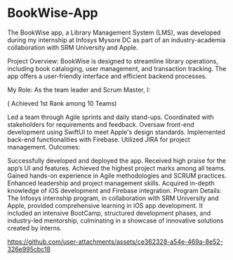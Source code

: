 # BookWise-App

The BookWise app, a Library Management System (LMS), was developed during my internship at Infosys Mysore DC as part of an industry-academia collaboration with SRM University and Apple.

Project Overview:
BookWise is designed to streamline library operations, including book cataloging, user management, and transaction tracking. The app offers a user-friendly interface and efficient backend processes.

My Role:
As the team leader and Scrum Master, I:

( Achieved 1st Rank among 10 Teams)


Led a team through Agile sprints and daily stand-ups.
Coordinated with stakeholders for requirements and feedback.
Oversaw front-end development using SwiftUI to meet Apple's design standards.
Implemented back-end functionalities with Firebase.
Utilized JIRA for project management.
Outcomes:

Successfully developed and deployed the app.
Received high praise for the app’s UI and features.
Achieved the highest project marks among all teams.
Gained hands-on experience in Agile methodologies and SCRUM practices.
Enhanced leadership and project management skills.
Acquired in-depth knowledge of iOS development and Firebase integration.
Program Details:
The Infosys internship program, in collaboration with SRM University and Apple, provided comprehensive learning in iOS app development. It included an intensive BootCamp, structured development phases, and industry-led mentorship, culminating in a showcase of innovative solutions created by interns.


https://github.com/user-attachments/assets/ce362328-a54e-469a-8e52-326e995cbc18

